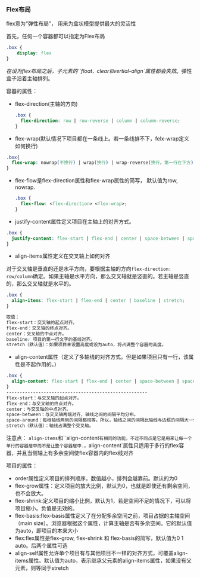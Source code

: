 ###  Flex布局

flex意为“弹性布局”， 用来为盒状模型提供最大的灵活性

首先，任何一个容器都可以指定为Flex布局

```css
.box {
    display: flex
}
```

*在设为flex布局之后，子元素的``float`、`clear`和`vertial-align`属性都会失效*。弹性盒子沿着主轴排列。

容器的属性：

- flex-direction(主轴的方向)

  ```css
  .box {
    flex-direction: row | row-reverse | column | column-reverse;
  }
  ```

  

- flex-wrap(默认情况下项目都在一条线上。若一条线排不下，felx-wrap定义如何换行)

```css
.box{
  flex-wrap: nowrap(不换行) | wrap(换行) | wrap-reverse(换行，第一行在下方);
}
```

- flex-flow是flex-direction属性和flex-wrap属性的简写， 默认值为row, nowrap.

  ```css
  .box {
    flex-flow: <flex-direction> <flex-wrap>;
  }
  ```

- justify-content属性定义项目在主轴上的对齐方式。

```css
.box {
  justify-content: flex-start | flex-end | center | space-between | space-around|space-evenly
}
```

- align-items属性定义在交叉轴上如何对齐

对于交叉轴是垂直的还是水平方向，要根据主轴的方向`flex-direction: row/column`确定。如果主轴是水平方向，那么交叉轴就是竖直的。若主轴是竖直的，那么交叉轴就是水平的。

```css
.box {
  align-items: flex-start | flex-end | center | baseline | stretch;
}
```

```css
取值：
flex-start：交叉轴的起点对齐。
flex-end：交叉轴的终点对齐。
center：交叉轴的中点对齐。
baseline: 项目的第一行文字的基线对齐。
stretch（默认值）：如果项目未设置高度或设为auto，将占满整个容器的高度。
```

- align-content属性（定义了多轴线的对齐方式。但是如果项目只有一行，该属性是不起作用的。）

```css
.box {
  align-content: flex-start | flex-end | center | space-between | space-around | stretch;
}
-----------------------------------------------------
flex-start：与交叉轴的起点对齐。
flex-end：与交叉轴的终点对齐。
center：与交叉轴的中点对齐。
space-between：与交叉轴两端对齐，轴线之间的间隔平均分布。
space-around：每根轴线两侧的间隔都相等。所以，轴线之间的间隔比轴线与边框的间隔大一倍。
stretch（默认值）：轴线占满整个交叉轴。
```

注意点： `align-items`和``align-content`有相同的功能，不过不同点是它是用来让每一个单行的容器居中而不是让整个容器居中.。`align-content`属性只适用于多行的flex容器，并且当侧轴上有多余空间使flex容器内的flex线对齐

项目的属性：

- order属性定义项目的排列顺序。数值越小，排列会越靠前。默认的为0
- flex-grow属性：定义项目的放大比例，默认为0，也就是即使还有剩余空间，也不会放大。
- flex-shrink:定义项目的缩小比例，默认为1，若是空间不足的情况下，可以将项目缩小。负值是无效的。
- flex-basis:flex-basis属性定义了在分配多余空间之前，项目占据的主轴空间（main size）。浏览器根据这个属性，计算主轴是否有多余空间。它的默认值为auto，即项目的本来大小
- flex:flex属性是flex-grow, flex-shrink 和 flex-basis的简写，默认值为0 1 auto。后两个属性可选
- align-self属性允许单个项目有与其他项目不一样的对齐方式，可覆盖align-items属性。默认值为auto，表示继承父元素的align-items属性，如果没有父元素，则等同于stretch

















